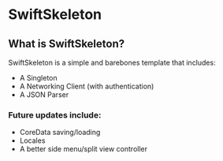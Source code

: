 SwiftSkeleton
=============

## What is SwiftSkeleton?

SwiftSkeleton is a simple and barebones template that includes:
- A Singleton
- A Networking Client (with authentication)
- A JSON Parser

### Future updates include:

- CoreData saving/loading
- Locales
- A better side menu/split view controller





